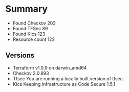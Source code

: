 # Summary

- Found Checkov 203
- Found TFSec 89
- Found Kics 123
- Resource count 122

## Versions

- Terraform v1.0.9
on darwin_amd64
- Checkov 2.0.893
- Tfsec You are running a locally built version of tfsec.
- Kics Keeping Infrastructure as Code Secure 1.5.1
